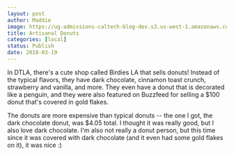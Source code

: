 ```yaml
---
layout: post
author: Maddie
image: https://ug-admissions-caltech-blog-dev.s3.us-west-1.amazonaws.com/old_pictures/6a01b8d28f2857970c01b7c9558246970b-pi.jpg
title: Artisanal Donuts
categories: [local]
status: Publish
date: 2018-03-19
---
```


In DTLA, there's a cute shop called Birdies LA that sells donuts! Instead of the typical flavors, they have dark chocolate, cinnamon toast crunch, strawberry and vanilla, and more. They even have a donut that is decorated like a penguin, and they were also featured on Buzzfeed for selling a $100 donut that's covered in gold flakes.

The donuts are more expensive than typical donuts -- the one I got, the dark chocolate donut, was $4.05 total. I thought it was really good, but I also love dark chocolate. I'm also not really a donut person, but this time since it was covered with dark chocolate (and it even had some gold flakes on it), it was nice :)

